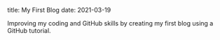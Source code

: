 title: My First Blog
date: 2021-03-19

Improving my coding and GitHub skills by creating my first blog using a GitHub tutorial.
